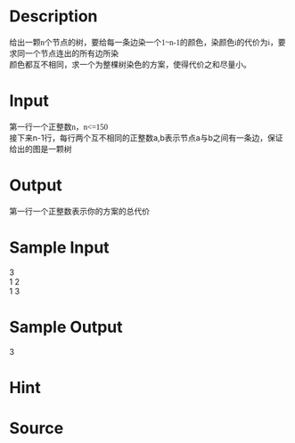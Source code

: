 
# Description

<div class="content"><div class="probtitle" id="ptit" style="font-family: &#39;&#39;;">
<div class="pdcont">
<div>给出一颗n个节点的树，要给每一条边染一个1~n-1的颜色，染颜色i的代价为i，要求同一个节点连出的所有边所染</div>
<div>颜色都互不相同，求一个为整棵树染色的方案，使得代价之和尽量小。</div>
</div>
<div class="pddata"></div>
</div>
<p></p></div>

# Input

<div class="content"><div class="pdsec"><span style="font-family: &#39;&#39;;">第一行一个正整数n，n&lt;=150</span></div>
<div class="pdcont">接下来n-1行，每行两个互不相同的正整数a,b表示节点a与b之间有一条边，保证给出的图是一颗树</div>
<p></p></div>

# Output

<div class="content"><div class="pdsec">第一行一个正整数表示你的方案的总代价</div>
<div class="pddata"></div>
<p></p></div>

# Sample Input

<div class="content"><span class="sampledata">3<br/>
1 2<br/>
1 3</span></div>

# Sample Output

<div class="content"><span class="sampledata">3</span></div>

# Hint

<div class="content"><p></p></div>

# Source

<div class="content"><p><a href="problemset.php?search="></a></p></div>

